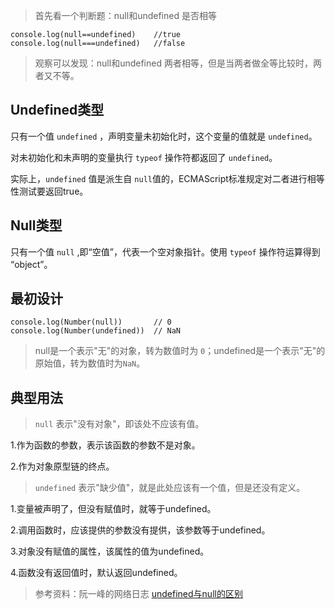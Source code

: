 > 首先看一个判断题：null和undefined 是否相等

	console.log(null==undefined)	//true
	console.log(null===undefined)	//false

> 观察可以发现：null和undefined 两者相等，但是当两者做全等比较时，两者又不等。

## Undefined类型

只有一个值 `undefined` ，声明变量未初始化时，这个变量的值就是 `undefined`。

对未初始化和未声明的变量执行 `typeof` 操作符都返回了 `undefined`。

实际上，`undefined` 值是派生自 `null`值的，ECMAScript标准规定对二者进行相等性测试要返回true。

## Null类型

只有一个值 `null` ,即“空值”，代表一个空对象指针。使用 `typeof` 操作符运算得到 “object”。

## 最初设计

	console.log(Number(null))		// 0
	console.log(Number(undefined))	// NaN

> null是一个表示"无"的对象，转为数值时为 `0`；undefined是一个表示"无"的原始值，转为数值时为`NaN`。

## 典型用法

> `null` 表示"没有对象"，即该处不应该有值。

1.作为函数的参数，表示该函数的参数不是对象。

2.作为对象原型链的终点。

> `undefined` 表示"缺少值"，就是此处应该有一个值，但是还没有定义。

1.变量被声明了，但没有赋值时，就等于undefined。

2.调用函数时，应该提供的参数没有提供，该参数等于undefined。

3.对象没有赋值的属性，该属性的值为undefined。

4.函数没有返回值时，默认返回undefined。

> 参考资料：阮一峰的网络日志 [undefined与null的区别](http://www.ruanyifeng.com/blog/2014/03/undefined-vs-null.html?utm_source=tuicool&utm_medium=referral)